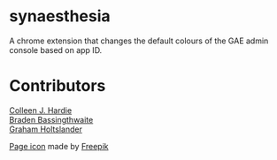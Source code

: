 synaesthesia
============

A chrome extension that changes the default colours of the GAE admin console based on app ID.

Contributors
============

[Colleen J. Hardie](https://github.com/colleenjhardie "Colleen!")  
[Braden Bassingthwaite](https://github.com/bbBradenbb "Braden!")  
[Graham Holtslander](https://github.com/gholtsla "Graham!")  

[Page icon](www.flaticon.com/free-icon/brush-tool_536 "Page icon") made by [Freepik](http://www.freepik.com "Freepik")